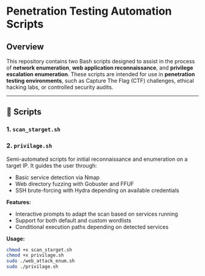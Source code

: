 # Penetration Testing Automation Scripts

## Overview

This repository contains two Bash scripts designed to assist in the process of **network enumeration**, **web application reconnaissance**, and **privilege escalation enumeration**. These scripts are intended for use in **penetration testing environments**, such as Capture The Flag (CTF) challenges, ethical hacking labs, or controlled security audits.

---

## 🔧 Scripts

### 1. `scan_starget.sh`
### 2. `privilage.sh`

Semi-automated scripts for initial reconnaissance and enumeration on a target IP. It guides the user through:
- Basic service detection via Nmap
- Web directory fuzzing with Gobuster and FFUF
- SSH brute-forcing with Hydra depending on available credentials

**Features:**
- Interactive prompts to adapt the scan based on services running
- Support for both default and custom wordlists
- Conditional execution paths depending on detected services

**Usage:**
```bash
chmod +x scan_starget.sh
chmod +x privilage.sh
sudo ./web_attack_enum.sh
sudo ./privilage.sh
